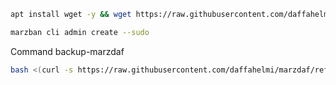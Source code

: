 ```bash
apt install wget -y && wget https://raw.githubusercontent.com/daffahelmi/marzdaf/main/marzdaf.sh && chmod +x marzdaf.sh && ./marzdaf.sh
```

```bash
marzban cli admin create --sudo
```
Command backup-marzdaf
```bash
bash <(curl -s https://raw.githubusercontent.com/daffahelmi/marzdaf/refs/heads/main/marzdaf-backup)
```
